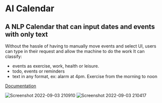 # AI Calendar
## A NLP Calendar that can input dates and events with only text

Without the hassle of having to manually move events and select UI, users can type in their request and allow the machine to do the work
It can classify:
* events as exercise, work, health or leisure.
* todo, events or reminders
* text in any format, ex: alarm at 4pm. Exercise from the morning to noon

[Documentation](https://drive.google.com/drive/folders/13ZNd0skzRcid3AMGugShjxF5UMFWXTmL?usp=sharing)

![Screenshot 2022-09-03 210910](https://user-images.githubusercontent.com/74692833/188295537-60a495b6-97b7-420f-8510-81414d964109.png)
![Screenshot 2022-09-03 210417](https://user-images.githubusercontent.com/74692833/188295539-eafa9b49-f90b-4f76-bd2d-1a373f623513.png)
